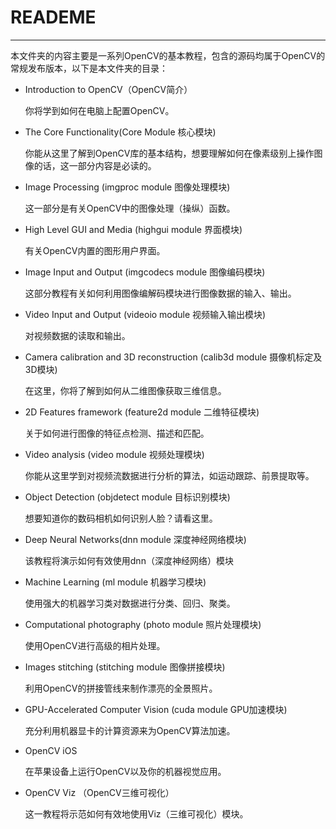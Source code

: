 # **READEME**
---

本文件夹的内容主要是一系列OpenCV的基本教程，包含的源码均属于OpenCV的常规发布版本，以下是本文件夹的目录：

 - Introduction to OpenCV（OpenCV简介）
   
   你将学到如何在电脑上配置OpenCV。

 - The Core Functionality(Core Module 核心模块)
   
   你能从这里了解到OpenCV库的基本结构，想要理解如何在像素级别上操作图像的话，这一部分内容是必读的。

 - Image Processing (imgproc module 图像处理模块)
   
   这一部分是有关OpenCV中的图像处理（操纵）函数。

 - High Level GUI and Media (highgui module 界面模块)
   
   有关OpenCV内置的图形用户界面。

 - Image Input and Output (imgcodecs module 图像编码模块)
   
   这部分教程有关如何利用图像编解码模块进行图像数据的输入、输出。

 - Video Input and Output (videoio module 视频输入输出模块)
   
   对视频数据的读取和输出。

 - Camera calibration and 3D reconstruction (calib3d module 摄像机标定及3D模块)
   
   在这里，你将了解到如何从二维图像获取三维信息。

 - 2D Features framework (feature2d module 二维特征模块)
   
   关于如何进行图像的特征点检测、描述和匹配。

 - Video analysis (video module 视频处理模块)
   
   你能从这里学到对视频流数据进行分析的算法，如运动跟踪、前景提取等。

 - Object Detection (objdetect module 目标识别模块)
   
   想要知道你的数码相机如何识别人脸？请看这里。
   
 - Deep Neural Networks(dnn module 深度神经网络模块)

    该教程将演示如何有效使用dnn（深度神经网络）模块

 - Machine Learning (ml module 机器学习模块)
   
   使用强大的机器学习类对数据进行分类、回归、聚类。

 - Computational photography (photo module 照片处理模块)
   
   使用OpenCV进行高级的相片处理。

 - Images stitching (stitching module 图像拼接模块)
   
   利用OpenCV的拼接管线来制作漂亮的全景照片。

 - GPU-Accelerated Computer Vision (cuda module GPU加速模块)
   
   充分利用机器显卡的计算资源来为OpenCV算法加速。

 - OpenCV iOS
   
   在苹果设备上运行OpenCV以及你的机器视觉应用。

 - OpenCV Viz （OpenCV三维可视化）
   
   这一教程将示范如何有效地使用Viz（三维可视化）模块。

